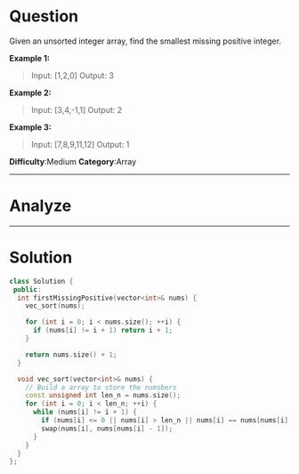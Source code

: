 
# Question

Given an unsorted integer array, find the smallest missing positive integer.

**Example 1:**

> Input: [1,2,0]
> Output: 3

**Example 2:**

> Input: [3,4,-1,1]
> Output: 2

**Example 3:**

> Input: [7,8,9,11,12]
> Output: 1

**Difficulty**:Medium
**Category**:Array


------------

# Analyze

------------

# Solution

```cpp
class Solution {
 public:
  int firstMissingPositive(vector<int>& nums) {
    vec_sort(nums);

    for (int i = 0; i < nums.size(); ++i) {
      if (nums[i] != i + 1) return i + 1;
    }

    return nums.size() + 1;
  }

  void vec_sort(vector<int>& nums) {
    // Build a array to store the numsbers
    const unsigned int len_n = nums.size();
    for (int i = 0; i < len_n; ++i) {
      while (nums[i] != i + 1) {
        if (nums[i] <= 0 || nums[i] > len_n || nums[i] == nums[nums[i] - 1]) break;
        swap(nums[i], nums[nums[i] - 1]);
      }
    }
  }
};
```
